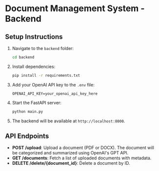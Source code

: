 
# Document Management System - Backend

## Setup Instructions

1. Navigate to the `backend` folder:
   ```bash
   cd backend
   ```

2. Install dependencies:
   ```bash
   pip install -r requirements.txt
   ```

3. Add your OpenAI API key to the `.env` file:
   ```env
   OPENAI_API_KEY=your_openai_api_key_here
   ```

4. Start the FastAPI server:
   ```bash
   python main.py
   ```

5. The backend will be available at `http://localhost:8000`.

## API Endpoints

- **POST /upload**: Upload a document (PDF or DOCX). The document will be categorized and summarized using OpenAI's GPT API.
- **GET /documents**: Fetch a list of uploaded documents with metadata.
- **DELETE /delete/{document_id}**: Delete a document by ID.
